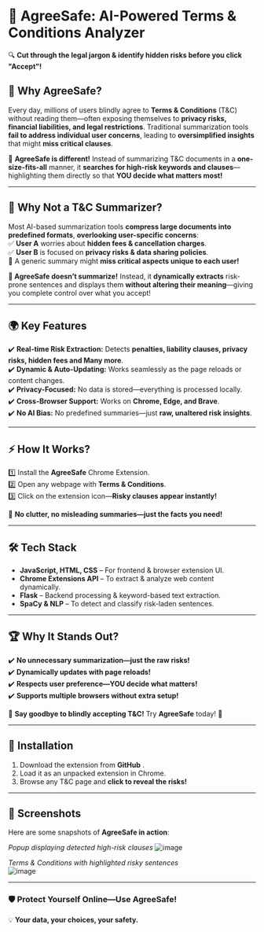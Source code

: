 # 🚀 AgreeSafe: AI-Powered Terms & Conditions Analyzer  

🔍 **Cut through the legal jargon & identify hidden risks before you click "Accept"!**  

## 🌟 Why AgreeSafe?  
Every day, millions of users blindly agree to **Terms & Conditions** (T&C) without reading them—often exposing themselves to **privacy risks, financial liabilities, and legal restrictions**. Traditional summarization tools **fail to address individual user concerns**, leading to **oversimplified insights** that might **miss critical clauses**.  

📌 **AgreeSafe is different!** Instead of summarizing T&C documents in a **one-size-fits-all** manner, it **searches for high-risk keywords and clauses**—highlighting them directly so that **YOU decide what matters most!**  

---

## 🚨 Why Not a T&C Summarizer?  
Most AI-based summarization tools **compress large documents into predefined formats**, **overlooking user-specific concerns**:  
✅ **User A** worries about **hidden fees & cancellation charges**.  
✅ **User B** is focused on **privacy risks & data sharing policies**.  
🔴 A generic summary might **miss critical aspects unique to each user!**  

**🚀 AgreeSafe doesn’t summarize!** Instead, it **dynamically extracts** risk-prone sentences and displays them **without altering their meaning**—giving you complete control over what you accept!  

---

## 🌍 Key Features  
✔️ **Real-time Risk Extraction:** Detects **penalties, liability clauses, privacy risks, hidden fees and Many more**.  
✔️ **Dynamic & Auto-Updating:** Works seamlessly as the page reloads or content changes.  
✔️ **Privacy-Focused:** No data is stored—everything is processed locally.  
✔️ **Cross-Browser Support:** Works on **Chrome, Edge, and Brave**.  
✔️ **No AI Bias:** No predefined summaries—just **raw, unaltered risk insights**.  

---

## ⚡ How It Works?  
1️⃣ Install the **AgreeSafe** Chrome Extension.  
2️⃣ Open any webpage with **Terms & Conditions**.  
3️⃣ Click on the extension icon—**Risky clauses appear instantly!**  

🚀 **No clutter, no misleading summaries—just the facts you need!**  

---

## 🛠 Tech Stack  
- **JavaScript, HTML, CSS** – For frontend & browser extension UI.  
- **Chrome Extensions API** – To extract & analyze web content dynamically.  
- **Flask** – Backend processing & keyword-based text extraction.  
- **SpaCy & NLP** – To detect and classify risk-laden sentences.  

---

## 🏆 Why It Stands Out?  
✔️ **No unnecessary summarization—just the raw risks!**  
✔️ **Dynamically updates with page reloads!**  
✔️ **Respects user preference—YOU decide what matters!**  
✔️ **Supports multiple browsers without extra setup!**  

📢 **Say goodbye to blindly accepting T&C!** Try **AgreeSafe** today! 🚀  

---

## 📌 Installation  
1. Download the extension from **GitHub** .  
2. Load it as an unpacked extension in Chrome.  
3. Browse any T&C page and **click to reveal the risks!**  

---

## 📸 Screenshots  
Here are some snapshots of **AgreeSafe in action**:  


*Popup displaying detected high-risk clauses* 
![image](https://github.com/user-attachments/assets/9d3aa195-3999-4ef1-a9bd-a6a2a072bcbd)


 
*Terms & Conditions with highlighted risky sentences*  
![image](https://github.com/user-attachments/assets/0df9b5a7-92dc-4538-9fd6-1e35735d48e7)

---

### 🛡️ Protect Yourself Online—Use AgreeSafe!  
💡 **Your data, your choices, your safety.**  


